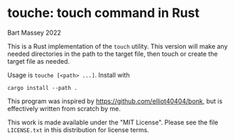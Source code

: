 # touche: touch command in Rust
Bart Massey 2022

This is a Rust implementation of the `touch` utility. This
version will make any needed directories in the path to the
target file, then touch or create the target file as needed.

Usage is `touche [<path> ...]`. Install with

    cargo install --path .

This program was inspired by
<https://github.com/elliot40404/bonk>, but is effectively
written from scratch by me.

This work is made available under the "MIT License". Please
see the file `LICENSE.txt` in this distribution for license
terms.

